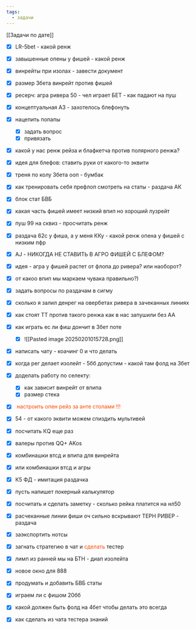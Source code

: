 ```yaml
---
tags:
  - задачи
---
```

[[Задачи по дате]]
- [x] LR-5bet - какой ренж
- [x] завышенные опены у фишей - какой ренж
- [x] винрейты при изолах - завести документ
- [x] размер 3бета винрейт против фишей
- [x] ресерч: агра ривера 50 - чел играет БЕТ - как падают на пуш
- [x] концептуальная А3 - захотелось блефонуть
- [x] нацепить попапы
	- [x] задать вопрос
	- [x] привязать
- [x] какой у нас ренж рейза и блафкетча против полярного ренжа?
- [x] идея для блефов: ставить руки от какого-то эквити
- [x] треня по колу 3бета ооп - бумбак
- [x] как тренировать себя префлоп смотреть на статы - раздача АК
- [x] блок стат БВБ
- [x] какая часть фишей имеет низкий впип но хороший лузрейт
- [x] пуш 99  на сквиз - просчитать ренж
- [x] раздача 62с у фиша, а у меня ККу - какой ренж опена у фишей с низким пфр
- [x] АJ - НИКОГДА НЕ  СТАВИТЬ В АГРО ФИШЕЙ С БЛЕФОМ?
- [x] идея - агра у фишей растет от флопа до ривера? или наоборот?
- [x] от какоо впип мы маркаем чувака правильно?) 
- [x] задать вопросы по раздачам в сигму
- [x] сколько я залил денрег на овербетах ривера в зачеканных линиях
- [x] как стоят ТТ против такого ренжа как в нас запушили без АА
- [x] как играть ес ли фиш дончит в 3бет поте
	- [x] ![[Pasted image 20250201015728.png]]
- [x] написать чату - коачинг  0 и что делать
- [x] когда рег делает изолейт - 5бб допустим - какой там фолд на 3бет 
- [x] доделать работу по селекту:
	- [x] как зависит винрейт от впипа
	- [x] размер стека
- [x] <span style="color:rgb(255, 69, 0)"> настроить опен рейз за анте столами !!!</span>
- [x] 54  - от какого эквити можем спиздить мультивей
- [x] посчитать КQ еще раз
- [x] валеры против QQ+ AKos
- [x] комбинашки втсд и впипа для винрейта 
- [x] или комбинашки втсд и агры
- [x] К5 ФД - имитация раздачка

- [x] пусть напишет покерный калькулятор
- [x] посчитать и сделать заметку - сколько рейка платится на нл50
- [x] расчеканные линии фиши оч сильно вскрывают ТЕРН РИВЕР - раздача
- [x] заэкспортить нотсы
- [x] загнать стратегию в чат и <span style="color:rgb(255, 69, 0)">сделать</span> тестер
- [x] лимп из ранней мы на БТН - диап изолейта
- [x] новое окно для 888
- [x] продумать и добавить БВБ статы
- [x] играем ли с фишом 20бб
- [x] какой должен быть фолд на 4бет чтобы делать это всегда
- [x] как сделать из чата тестера знаний
